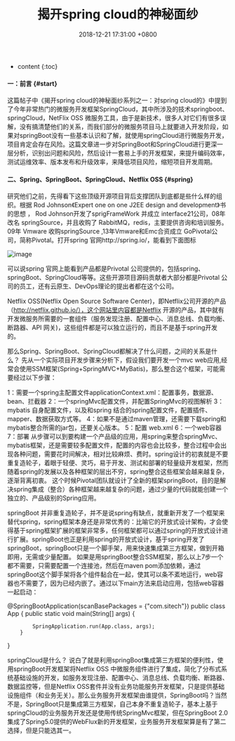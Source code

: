 ﻿---
layout: post
title:  "揭开spring cloud的神秘面纱"
date:   2018-12-21 17:31:00 +0800
categories: 微服务
tag: springcloud
---

* content
{:toc}

#### 一：前言 	{#start}

这篇帖子中《揭开spring cloud的神秘面纱系列之一：对spring cloud的》中提到了今年非常热门的微服务开发框架SpringCloud，其中所涉及的技术springboot、springCloud，NetFlix OSS 微服务工具，由于是新技术，很多人对它们有很多误解，没有搞清楚他们的关系，而我们部分的微服务项目马上就要进入开发阶段，如果对springBoot没有一些基本认识和了解，就使用springCloud进行微服务开发，项目肯定会存在风险。这篇文章进一步对SpringBoot和SpringCloud进行更深一层分析，识别出问题和风险，然后设计一套易上手的开发框架，来提升编码效率，测试运维效率、版本发布和升级效率，来降低项目风险，缩短项目开发周期。

####  二、Spring、SpringBoot、SpringCloud、Netflix OSS             	{#spring}

研究他们之前，先得看下这些顶级开源项目背后支撑团队到底都是些什么样的组织。根据 Rod Johnson《Expert one on one J2EE design and development》书的思想 ， Rod Johnson开发了sprigFrameWork 并成立 interface21公司，08年改名 springSource，并且收购了 RabbitMQ，redis，主要提供咨询和培训服务。09年 Vmware 收购springSource ,13年Vmware和Emc合资成立 GoPivotal公司，简称Pivotal。打开spring 官网http://spring.io/，能看到下面图标

![image](https://spring.io/img/spring-logo-3b6f842fa77c3bea3bac17dbce36a101.png)

可以说spring 官网上能看到产品都是Privotal 公司提供的，包括spring、springBoot、SpringCloud等等。这些开源项目源码贡献者大部分都是Privotal 公司的员工，还有云原生、DevOps理论的提出者都在这个公司。

Netflix OSS(Netflix Open Source Software Center)，即Netflix公司开源的产品（http://netflix.github.io/），这个网站里内容都是Netflix 开源的产品，其中就有开发微服务所需要的一套组件（服务发现注册、配置中心、消息总线、负载均衡、断路器、API 网关)，这些组件都是可以独立运行的，而且不是基于spring开发的。

  那么Spring、SpringBoot、SpringCloud都解决了什么问题，之间的关系是什么？ 先从一个实际项目开发步骤来分析下，假设我们要开发一个mvc web应用,经常会使用SSM框架(Spring+SpringMVC+MyBatis)，那么整合这个框架，可能需要经过以下步骤：




1：需要一个spring主配置文件applicationContext.xml：配置事务，数据源、bean、拦截器
2：一个springMvc配置文件，并配置SpringMvc的视图解析
3：mybatis 自身配置文件，以及和spring 结合的spring配置文件，配置插件、mapper、数据获取方式等。
4：如果不是通过maven管理，还需要下载spring和mybatis整合所需的jar包，还要关心版本。
5：配置 web.xml
6：一个web容器
7：部署
从步骤可以到要构建一个产品级的应用，用spring来整合springMvc、mybatis框架，还是需要较多配置文件，配置的内容也会比较多，整合过程中会出现各种问题，需要花时间解决，相对比较麻烦、费时。spring设计的初衷就是不要重复造轮子，着眼于轻便、灵巧，易于开发、测试和部署的轻量级开发框架，然而随着spring的发展以及各种框架的层出不穷，spring整合这些框架会越来越复杂，逐渐背离初衷。
这个时候Pivotal团队就设计了全新的框架springBoot，目的是解决spring集成（整合）各种框架越来越复杂的问题，通过少量的代码就能创建一个独立的、产品级别的Spring应用。

 
springBoot 并非重复造轮子，并不是说spring有缺点，就重新开发了一个框架来替代spring，spring框架本身还是非常优秀的：比喻它的开放式设计架构，才会使得基于spring框架扩展的框架非常多，任何框架都可以通过spring的开放式设计进行扩展。springBoot也正是利用spring的开放式设计，基于spring开发了springBoot，springBoot只是一个脚手架，用来快速集成第三方框架，做到开箱即用，无需或少量配置。
如果是用springBoot整合SSM框架，那么以上7步一个都不需要，只需要配置一个连接池，然后在maven pom添加依赖，通过springBoot这个脚手架将各个组件黏合在一起，使其可以条不紊地运行，web容器也不需要了，因为已经内嵌了。通过以下main方法来启动应用，包括web容器一起启动：

@SpringBootApplication(scanBasePackages = {"com.sitech"})
public class App 
{
        public static void main(String[] args) {

            SpringApplication.run(App.class, args);
        }
}

springCloud是什么？ 说白了就是利用springBoot集成第三方框架的便利性，使用springBoot开发框架将Netflix OSS 中微服务组件进行了集成，简化了分布式系统基础设施的开发，如服务发现注册、配置中心、消息总线、负载均衡、断路器、数据监控等，但是Netflix OSS套件并没有业务功能服务开发框架，只是提供基础设施组件（和业务无关）。那么业务服务开发框架由谁提供，SpringBoot吗？当然不是，SpringBoot只是集成第三方框架，自己本身不重复造轮子，基本上基于springCloud的业务服务开发还是使用传统SpringMvc框架，但在SpringBoot 2.0集成了Spring5.0提供的WebFlux新的开发框架，业务服务开发框架算是有了第二选择，但是只能选其一。